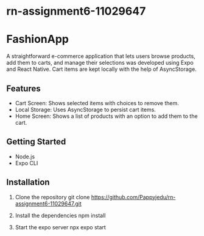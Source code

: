 # rn-assignment6-11029647

# FashionApp
A straightforward e-commerce application that lets users browse products, add them to carts, and manage their selections was developed using Expo and React Native. Cart items are kept locally with the help of AsyncStorage.

## Features
* Cart Screen: Shows selected items with choices to remove them.
* Local Storage: Uses AsyncStorage to persist cart items.
* Home Screen: Shows a list of products with an option to add them to the cart.

## Getting Started
* Node.js
* Expo CLI

## Installation
1. Clone the repository
git clone https://github.com/Pappyjedu/rn-assignment6-11029647.git

2. Install the dependencies
   npm install

3. Start the expo server
   npx expo start





